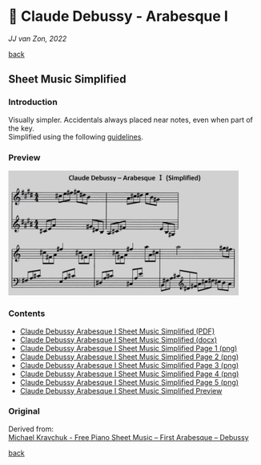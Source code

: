🎵 Claude Debussy - Arabesque Ⅰ
===============================

*JJ van Zon, 2022*

[back](../README.md)

Sheet Music Simplified
----------------------

### Introduction

Visually simpler. Accidentals always placed near notes, even when part of the key.  
Simplified using the following [guidelines](https://jjvanzon.github.io/Piano-Playing-Docs/methods/sheet-music-simplification.html).

### Preview

<img src="debussy-arabesque-1-sheet-music-simplified-preview.jpg" width="460" />

### Contents

- [Claude Debussy Arabesque Ⅰ Sheet Music Simplified (PDF)](debussy-arabesque-1-sheet-music-simplified.pdf)
- [Claude Debussy Arabesque Ⅰ Sheet Music Simplified (docx)](debussy-arabesque-1-sheet-music-simplified.docx)
- [Claude Debussy Arabesque Ⅰ Sheet Music Simplified Page 1 (png)](debussy-arabesque-1-sheet-music-simplified-page-1.png)
- [Claude Debussy Arabesque Ⅰ Sheet Music Simplified Page 2 (png)](debussy-arabesque-1-sheet-music-simplified-page-2.png)
- [Claude Debussy Arabesque Ⅰ Sheet Music Simplified Page 3 (png)](debussy-arabesque-1-sheet-music-simplified-page-3.png)
- [Claude Debussy Arabesque Ⅰ Sheet Music Simplified Page 4 (png)](debussy-arabesque-1-sheet-music-simplified-page-4.png)
- [Claude Debussy Arabesque Ⅰ Sheet Music Simplified Page 5 (png)](debussy-arabesque-1-sheet-music-simplified-page-5.png)
- [Claude Debussy Arabesque Ⅰ Sheet Music Simplified Preview](debussy-arabesque-1-sheet-music-simplified-preview.jpg)

### Original

Derived from:  
<a href="https://michaelkravchuk.com/free-piano-sheet-music-first-arabesque-debussy/" target="_blank">Michael Kravchuk - Free Piano Sheet Music – First Arabesque – Debussy</a>

[back](../README.md)